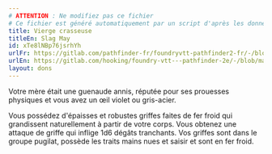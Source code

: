 ```yaml
---
# ATTENTION : Ne modifiez pas ce fichier
# Ce fichier est généré automatiquement par un script d'après les données du module Foundry VTT officiel et de sa traduction
title: Vierge crasseuse
titleEn: Slag May
id: xTe8lNBp76jsrhYh
urlFr: https://gitlab.com/pathfinder-fr/foundryvtt-pathfinder2-fr/-/blob/master/data/feats/xTe8lNBp76jsrhYh.htm
urlEn: https://gitlab.com/hooking/foundry-vtt---pathfinder-2e/-/blob/master/packs/data/feats.db/slag-may.json
layout: dons
---
```

Votre mère était une guenaude annis, réputée pour ses prouesses physiques et vous avez un œil violet ou gris-acier.

Vous possédez d'épaisses et robustes griffes faites de fer froid qui grandissent naturellement à partir de votre corps. Vous obtenez une attaque de griffe qui inflige <a class="inline-roll roll" data-mode="roll" data-flavor="slashing" data-formula="1d6" title="slashing"><i class="fas fa-dice-d20"></i>1d6</a> dégâts tranchants. Vos griffes sont dans le groupe pugilat, possède les traits mains nues et saisir et sont en fer froid.
